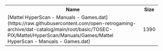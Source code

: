 <table>
<tr><th>Name</th><th>Size</th></tr>
<tr><td>
[Mattel HyperScan - Manuals - Games.dat](https://raw.githubusercontent.com/open-retrogaming-archive/dat-catalog/main/root/basic/TOSEC-PIX/Mattel/HyperScan/Manuals/Games/Mattel HyperScan - Manuals - Games.dat)
</td><td>1390</td></tr>
</table>
